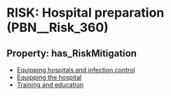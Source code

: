 # RISK: __Hospital preparation__ (PBN__Risk_360)

## Property: has_RiskMitigation

* [Equipping hospitals and infection control](PBN__RiskMitigation_471)
* [Equipping the hospital](PBN__Mitigation_801)
* [Training and education](PBN__Mitigation_802)

